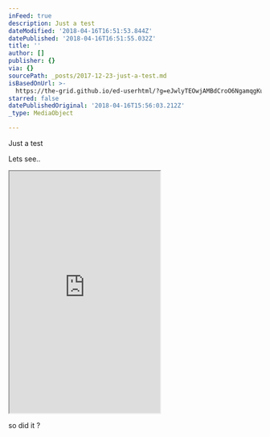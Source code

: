 ```yaml
---
inFeed: true
description: Just a test
dateModified: '2018-04-16T16:51:53.844Z'
datePublished: '2018-04-16T16:51:55.032Z'
title: ''
author: []
publisher: {}
via: {}
sourcePath: _posts/2017-12-23-just-a-test.md
isBasedOnUrl: >-
  https://the-grid.github.io/ed-userhtml/?g=eJwlyTEOwjAMBdCroO6NgamqgKugNFgOCNsR_lHg9gxd3vIuT5VDfMp1qkCLlWiMkWQGl2r-dvml4krFDWygR1bak9jmHpQjGEHVlWmAvyABZ71vHXBLryYJteuWTufluNNMptsfWJgqpA
starred: false
datePublishedOriginal: '2018-04-16T15:56:03.212Z'
_type: MediaObject

---
```

Just a test

Lets see..

<iframe src="https://the-grid.github.io/ed-userhtml/?g=eJwlyTEOwjAMBdCroO6NgamqgKugNFgOCNsR_lHg9gxd3vIuT5VDfMp1qkCLlWiMkWQGl2r-dvml4krFDWygR1bak9jmHpQjGEHVlWmAvyABZ71vHXBLryYJteuWTufluNNMptsfWJgqpA" height="480" style=""></iframe>

so did it ?